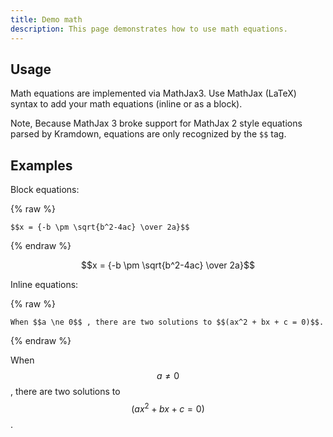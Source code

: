 ```yaml
---
title: Demo math
description: This page demonstrates how to use math equations.
---
```


## Usage

Math equations are implemented via MathJax3. Use MathJax (LaTeX) syntax to add your math equations (inline or as a block).

Note, Because MathJax 3 broke support for MathJax 2 style equations parsed by Kramdown, equations are only recognized by the `$$` tag.

## Examples

Block equations:

{% raw %}
```
$$x = {-b \pm \sqrt{b^2-4ac} \over 2a}$$
```
{% endraw %}

$$x = {-b \pm \sqrt{b^2-4ac} \over 2a}$$

Inline equations:

{% raw %}
```
When $$a \ne 0$$ , there are two solutions to $$(ax^2 + bx + c = 0)$$.
```
{% endraw %}

When $$a \ne 0$$ , there are two solutions to $$(ax^2 + bx + c = 0)$$.
